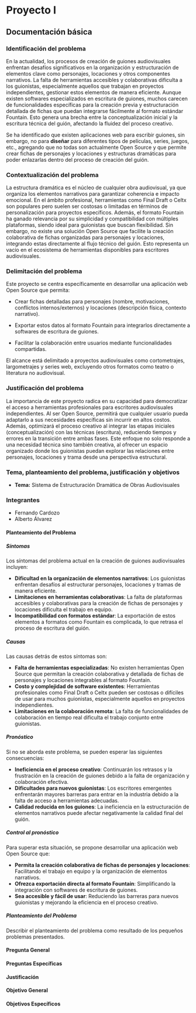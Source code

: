# Proyecto I

## Documentación básica

### Identificación del problema

En la actualidad, los procesos de creación de guiones audiovisuales enfrentan desafíos significativos en la organización y estructuración de elementos clave como personajes, locaciones y otros componentes narrativos. La falta de herramientas accesibles y colaborativas dificulta a los guionistas, especialmente aquellos que trabajan en proyectos independientes, gestionar estos elementos de manera eficiente. Aunque existen softwares especializados en escritura de guiones, muchos carecen de funcionalidades específicas para la creación previa y estructuración detallada de fichas que puedan integrarse fácilmente al formato estándar Fountain. Esto genera una brecha entre la conceptualización inicial y la escritura técnica del guión, afectando la fluidez del proceso creativo.

Se ha identificado que existen aplicaciones web para escribir guiones, sin embargo, no para **diseñar** para diferentes tipos de películas, series, juegos, etc., agregando que no todas son actualmente Open Source y que permite crear fichas de personajes y locaciones y estructuras dramáticas para poder enlazarlas dentro del proceso de creación del guión.

### Contextualización del problema

La estructura dramática es el núcleo de cualquier obra audiovisual, ya que organiza los elementos narrativos para garantizar coherencia e impacto emocional. En el ámbito profesional, herramientas como Final Draft o Celtx son populares pero suelen ser costosas o limitadas en términos de personalización para proyectos específicos. Además, el formato Fountain ha ganado relevancia por su simplicidad y compatibilidad con múltiples plataformas, siendo ideal para guionistas que buscan flexibilidad. Sin embargo, no existe una solución Open Source que facilite la creación colaborativa de fichas organizadas para personajes y locaciones, integrando estas directamente al flujo técnico del guión. Esto representa un vacío en el ecosistema de herramientas disponibles para escritores audiovisuales.

### Delimitación del problema

Este proyecto se centra específicamente en desarrollar una aplicación web Open Source que permita:

- Crear fichas detalladas para personajes (nombre, motivaciones, conflictos internos/externos) y locaciones (descripción física, contexto narrativo).

- Exportar estos datos al formato Fountain para integrarlos directamente a softwares de escritura de guiones.

- Facilitar la colaboración entre usuarios mediante funcionalidades compartidas.

El alcance está delimitado a proyectos audiovisuales como cortometrajes, largometrajes y series web, excluyendo otros formatos como teatro o literatura no audiovisual.

### Justificación del problema

La importancia de este proyecto radica en su capacidad para democratizar el acceso a herramientas profesionales para escritores audiovisuales independientes. Al ser Open Source, permitirá que cualquier usuario pueda adaptarlo a sus necesidades específicas sin incurrir en altos costos. Además, optimizará el proceso creativo al integrar las etapas iniciales (conceptualización) con las técnicas (escritura), reduciendo tiempos y errores en la transición entre ambas fases. Este enfoque no solo responde a una necesidad técnica sino también creativa, al ofrecer un espacio organizado donde los guionistas puedan explorar las relaciones entre personajes, locaciones y trama desde una perspectiva estructural.

### Tema, planteamiento del problema, justificación y objetivos

- **Tema:** Sistema de Estructuración Dramática de Obras Audiovisuales

### Integrantes

- Fernando Cardozo
- Alberto Álvarez

#### Planteamiento del Problema

##### Síntomas

Los síntomas del problema actual en la creación de guiones audiovisuales incluyen:

- **Dificultad en la organización de elementos narrativos**: Los guionistas enfrentan desafíos al estructurar personajes, locaciones y tramas de manera eficiente.
- **Limitaciones en herramientas colaborativas**: La falta de plataformas accesibles y colaborativas para la creación de fichas de personajes y locaciones dificulta el trabajo en equipo.
- **Incompatibilidad con formatos estándar**: La exportación de estos elementos a formatos como Fountain es complicada, lo que retrasa el proceso de escritura del guión.

##### Causas

Las causas detrás de estos síntomas son:

- **Falta de herramientas especializadas**: No existen herramientas Open Source que permitan la creación colaborativa y detallada de fichas de personajes y locaciones integrables al formato Fountain.
- **Costo y complejidad de software existentes**: Herramientas profesionales como Final Draft o Celtx pueden ser costosas o difíciles de usar para muchos guionistas, especialmente aquellos en proyectos independientes.
- **Limitaciones en la colaboración remota**: La falta de funcionalidades de colaboración en tiempo real dificulta el trabajo conjunto entre guionistas.

##### Pronóstico

Si no se aborda este problema, se pueden esperar las siguientes consecuencias:

- **Ineficiencia en el proceso creativo**: Continuarán los retrasos y la frustración en la creación de guiones debido a la falta de organización y colaboración efectiva.
- **Dificultades para nuevos guionistas**: Los escritores emergentes enfrentarán mayores barreras para entrar en la industria debido a la falta de acceso a herramientas adecuadas.
- **Calidad reducida en los guiones**: La ineficiencia en la estructuración de elementos narrativos puede afectar negativamente la calidad final del guión.

##### Control al pronóstico

Para superar esta situación, se propone desarrollar una aplicación web Open Source que:

- **Permita la creación colaborativa de fichas de personajes y locaciones**: Facilitando el trabajo en equipo y la organización de elementos narrativos.
- **Ofrezca exportación directa al formato Fountain**: Simplificando la integración con softwares de escritura de guiones.
- **Sea accesible y fácil de usar**: Reduciendo las barreras para nuevos guionistas y mejorando la eficiencia en el proceso creativo.

##### Planteamiento del Problema

Describir el planteamiento del problema como resultado de los pequeños problemas presentados.

#### Pregunta General

#### Preguntas Específicas

#### Justificación

#### Objetivo General

#### Objetivos Específicos
